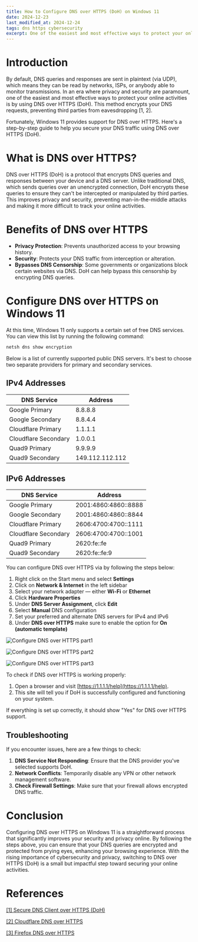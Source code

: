 ```yaml
---
title: How to Configure DNS over HTTPS (DoH) on Windows 11
date: 2024-12-23
last_modified_at: 2024-12-24
tags: dns https cybersecurity
excerpt: One of the easiest and most effective ways to protect your online activities is by using DNS over HTTPS (DoH).
---
```


# Introduction
By default, DNS queries and responses are sent in plaintext (via UDP), which means they can be read by networks, ISPs, or anybody able to monitor transmissions. In an era where privacy and security are paramount, one of the easiest and most effective ways to protect your online activities is by using DNS over HTTPS (DoH). This method encrypts your DNS requests, preventing third parties from eavesdropping [1, 2].

Fortunately, Windows 11 provides support for DNS over HTTPS. Here's a step-by-step guide to help you secure your DNS traffic using DNS over HTTPS (DoH). 

# What is DNS over HTTPS?

DNS over HTTPS (DoH) is a protocol that encrypts DNS queries and responses between your device and a DNS server. Unlike traditional DNS, which sends queries over an unencrypted connection, DoH encrypts these queries to ensure they can't be intercepted or manipulated by third parties. This improves privacy and security, preventing man-in-the-middle attacks and making it more difficult to track your online activities.

# Benefits of DNS over HTTPS

- **Privacy Protection**: Prevents unauthorized access to your browsing history.
- **Security**: Protects your DNS traffic from interception or alteration.
- **Bypasses DNS Censorship**: Some governments or organizations block certain websites via DNS. DoH can help bypass this censorship by encrypting DNS queries.


# Configure DNS over HTTPS on Windows 11
At this time, Windows 11 only supports a certain set of free DNS services. You can view this list by running the following command:

```bash
netsh dns show encryption
```

Below is a list of currently supported public DNS servers. It's best to choose two separate providers for primary and secondary services. 

## IPv4 Addresses

| DNS Service | Address |
|-|-|
| Google Primary | 8.8.8.8 |
| Google Secondary | 8.8.4.4 |
| Cloudflare Primary | 1.1.1.1 |
| Cloudflare Secondary | 1.0.0.1 |
| Quad9 Primary | 9.9.9.9 |
| Quad9 Secondary | 149.112.112.112 |

## IPv6 Addresses

| DNS Service | Address |
|-|-|
| Google Primary | 2001:4860:4860::8888 |
| Google Secondary | 2001:4860:4860::8844 |
| Cloudflare Primary | 2606:4700:4700::1111 |
| Cloudflare Secondary | 2606:4700:4700::1001 |
| Quad9 Primary | 2620:fe::fe |
| Quad9 Secondary | 2620:fe::fe:9 |


You can configure DNS over HTTPS via by following the steps below:

1. Right click on the Start menu and select **Settings**
2. Click on **Network & Internet** in the left sidebar
3. Select your network adapter — either **Wi-Fi** or **Ethernet**
4. Click **Hardware Properties**
5. Under **DNS Server Assignment**, click **Edit**
6. Select **Manual** DNS configuration
7. Set your preferred and alternate DNS servers for IPv4 and IPv6 
8. Under **DNS over HTTPS** make sure to enable the option for **On (automatic template)**

![Configure DNS over HTTPS part1](/assets/images/2024-12-23_dns_over_https-1.png)

![Configure DNS over HTTPS part2](/assets/images/2024-12-23_dns_over_https-2.png)

![Configure DNS over HTTPS part3](/assets/images/2024-12-23_dns_over_https-3.png)

To check if DNS over HTTPS is working properly:
1. Open a browser and visit [https://1.1.1.1/help](https://1.1.1.1/help).
2. This site will tell you if DoH is successfully configured and functioning on your system.
   
If everything is set up correctly, it should show "Yes" for DNS over HTTPS support.

## Troubleshooting

If you encounter issues, here are a few things to check:
1. **DNS Service Not Responding**: Ensure that the DNS provider you've selected supports DoH.
2. **Network Conflicts**: Temporarily disable any VPN or other network management software.
3. **Check Firewall Settings**: Make sure that your firewall allows encrypted DNS traffic.

# Conclusion

Configuring DNS over HTTPS on Windows 11 is a straightforward process that significantly improves your security and privacy online. By following the steps above, you can ensure that your DNS queries are encrypted and protected from prying eyes, enhancing your browsing experience. With the rising importance of cybersecurity and privacy, switching to DNS over HTTPS (DoH) is a small but impactful step toward securing your online activities.

# References 
[[1] Secure DNS Client over HTTPS (DoH)](https://learn.microsoft.com/en-us/windows-server/networking/dns/doh-client-support)

[[2] Cloudflare DNS over HTTPS](https://www.cloudflare.com/learning/dns/what-is-dns-over-https/)

[[3] Firefox DNS over HTTPS](https://support.mozilla.org/en-US/kb/firefox-dns-over-https)


